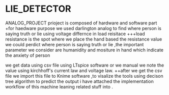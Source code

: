 # LIE_DETECTOR
ANALOG_PROJECT
  prioject is composed of hardware and software part  
  +for haedware purpose we used darlington analog to find where person is saying truth or lie using voltage differnce in load reisitace 
  +++load resistance is the spot where we place the hand based the resistance value we could perdict where person is saying truth or lie ,the important parameter we consider are humanidity and mositure in hand which indicate the anxiety of person
  
  we get data using csv file using LTspice software or we manual we note the value using kirchhoff's current law and voltage law.
  ++after we get the csv file 
  we import this file to Knime software ,to visalize the tools using decison tree algorithm to predict the output 
  i have attached the implementation workflow of this machine leaning related stuff into .
  
  
  
  
  
  
  
  
  
  
  
  
